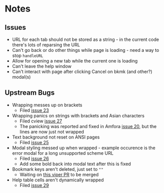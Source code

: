# Notes

## Issues
- URL for each tab should not be stored as a string - in the current code there's lots of reparsing the URL
- Can't go back or do other things while page is loading - need a way to stop `handleURL`
- Allow for opening a new tab while the current one is loading
- Can't leave the help window
- Can't interact with page after clicking Cancel on bkmk (and other?) modal(s)

## Upstream Bugs
- Wrapping messes up on brackets
  - Filed [issue 23](https://gitlab.com/tslocum/cview/-/issues/23)
- Wrapping panics on strings with brackets and Asian characters
  - Filed cview [issue 27](https://gitlab.com/tslocum/cview/-/issues/27)
  - The panicking was reported and fixed in Amfora [issue 20](https://github.com/makeworld-the-better-one/amfora/issues/20), but the lines are now just not wrapped
- Text background not reset on ANSI pages
  - Filed [issue 25](https://gitlab.com/tslocum/cview/-/issues/25)
- Modal styling messed up when wrapped - example occurence is the error modal for a long unsupported scheme URL
  - Filed [issue 26](https://gitlab.com/tslocum/cview/-/issues/26)
  - Add some bold back into modal text after this is fixed
- Bookmark keys aren't deleted, just set to `""`
  - Waiting on [this viper PR](https://github.com/spf13/viper/pull/519) to be merged
- Help table cells aren't dynamically wrapped
  - Filed [issue 29](https://gitlab.com/tslocum/cview/-/issues/29)